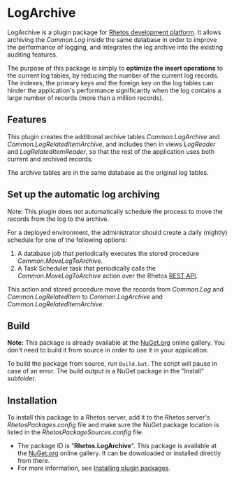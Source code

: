 # LogArchive

LogArchive is a plugin package for [Rhetos development platform](https://github.com/Rhetos/Rhetos).
It allows archiving the *Common.Log* inside the same database in order to improve the performance of logging,
and integrates the log archive into the existing auditing features.

The purpose of this package is simply to **optimize the insert operations** to the current log tables, by reducing the number of the current log records. The indexes, the primary keys and the foreign key on the log tables can hinder the application's performance significantly when the log contains a large number of records (more than a million records).

## Features

This plugin creates the additional archive tables *Common.LogArchive* and *Common.LogRelatedItemArchive*, and includes then in views *LogReader* and *LogRelatedItemReader*, so that the rest of the application uses both current and archived records.

The archive tables are in the same database as the original log tables.

## Set up the automatic log archiving

Note: This plugin does not automatically schedule the process to move the records from the log to the archive.

For a deployed environment, the administrator should create a daily (nightly) schedule for one of the following options:

1. A database job that periodically executes the stored procedure *Common.MoveLogToArchive*.
2. A Task Scheduler task that periodically calls the *Common.MoveLogToArchive* action over the Rhetos [REST API](https://github.com/Rhetos/RestGenerator/blob/master/Readme.md).

This action and stored procedure move the records from *Common.Log* and *Common.LogRelatedItem* to *Common.LogArchive* and *Common.LogRelatedItemArchive*.

## Build

**Note:** This package is already available at the [NuGet.org](https://www.nuget.org/) online gallery.
You don't need to build it from source in order to use it in your application.

To build the package from source, run `Build.bat`.
The script will pause in case of an error.
The build output is a NuGet package in the "Install" subfolder.

## Installation

To install this package to a Rhetos server, add it to the Rhetos server's *RhetosPackages.config* file
and make sure the NuGet package location is listed in the *RhetosPackageSources.config* file.

* The package ID is "**Rhetos.LogArchive**".
  This package is available at the [NuGet.org](https://www.nuget.org/) online gallery.
  It can be downloaded or installed directly from there.
* For more information, see [Installing plugin packages](https://github.com/Rhetos/Rhetos/wiki/Installing-plugin-packages).
